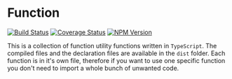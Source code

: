 # Function

[![Build Status](https://travis-ci.org/joppe/function.svg?branch=master)](https://travis-ci.org/joppe/function) [![Coverage Status](https://coveralls.io/repos/github/joppe/function/badge.svg?branch=master)](https://coveralls.io/github/joppe/function?branch=master) [![NPM Version](https://img.shields.io/npm/v/@apestaartje/function.svg?style=flat-square)](https://www.npmjs.com/package/@apestaartje/function)

This is a collection of function utility functions written in `TypeScript`. The compiled files and the declaration files 
are available in the `dist` folder. 
Each function is in it's own file, therefore if you want to use one specific function you don't need to import a whole
bunch of unwanted code.
